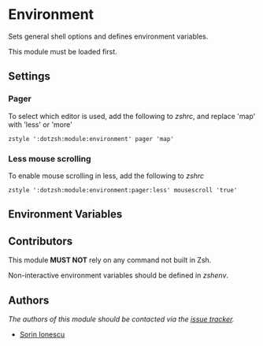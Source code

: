Environment
===========

Sets general shell options and defines environment variables.

This module must be loaded first.

Settings
--------

### Pager

To select which editor is used, add the following to *zshrc*, and replace 'map' with
'less' or 'more'

    zstyle ':dotzsh:module:environment' pager 'map'

### Less mouse scrolling

To enable mouse scrolling in less, add the following to *zshrc*

    zstyle ':dotzsh:module:environment:pager:less' mousescroll 'true'

Environment Variables
---------------------

Contributors
------------

This module **MUST NOT** rely on any command not built in Zsh.

Non-interactive environment variables should be defined in *zshenv*.

Authors
-------

*The authors of this module should be contacted via the [issue tracker][1].*

  - [Sorin Ionescu](https://github.com/sorin-ionescu)

[1]: https://github.com/dotzsh/dotzsh/issues

